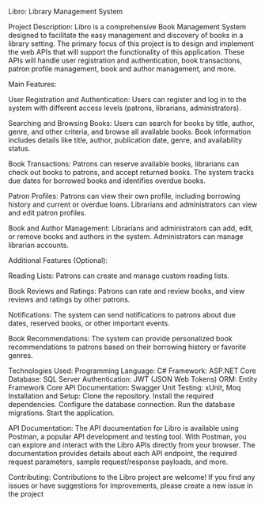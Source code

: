 Libro: Library Management System

Project Description:
Libro is a comprehensive Book Management System designed to facilitate the easy management and discovery of books in a library setting. The primary focus of this project is to design and implement the web APIs that will support the functionality of this application. These APIs will handle user registration and authentication, book transactions, patron profile management, book and author management, and more.

Main Features:

User Registration and Authentication: Users can register and log in to the system with different access levels (patrons, librarians, administrators).

Searching and Browsing Books: Users can search for books by title, author, genre, and other criteria, and browse all available books. Book information includes details like title, author, publication date, genre, and availability status.

Book Transactions: Patrons can reserve available books, librarians can check out books to patrons, and accept returned books. The system tracks due dates for borrowed books and identifies overdue books.

Patron Profiles: Patrons can view their own profile, including borrowing history and current or overdue loans. Librarians and administrators can view and edit patron profiles.

Book and Author Management: Librarians and administrators can add, edit, or remove books and authors in the system. Administrators can manage librarian accounts.

Additional Features (Optional):

Reading Lists: Patrons can create and manage custom reading lists.

Book Reviews and Ratings: Patrons can rate and review books, and view reviews and ratings by other patrons.

Notifications: The system can send notifications to patrons about due dates, reserved books, or other important events.

Book Recommendations: The system can provide personalized book recommendations to patrons based on their borrowing history or favorite genres.

Technologies Used:
Programming Language: C#
Framework: ASP.NET Core
Database: SQL Server
Authentication: JWT (JSON Web Tokens)
ORM: Entity Framework Core
API Documentation: Swagger
Unit Testing: xUnit, Moq
Installation and Setup:
Clone the repository.
Install the required dependencies.
Configure the database connection.
Run the database migrations.
Start the application.

API Documentation:
The API documentation for Libro is available using Postman, a popular API development and testing tool. With Postman, you can explore and interact with the Libro APIs directly from your browser. The documentation provides details about each API endpoint, the required request parameters, sample request/response payloads, and more.

Contributing:
Contributions to the Libro project are welcome! If you find any issues or have suggestions for improvements, please create a new issue in the project